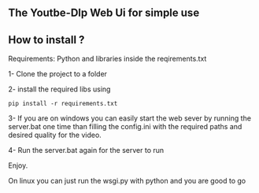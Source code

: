## The Youtbe-Dlp Web Ui for simple use

## How to install ?

Requirements:
Python and libraries inside the reqirements.txt


1- Clone the project to a folder

2- install the required libs using
```
pip install -r requirements.txt
```
3- If you are on windows you can easily start the web sever by running the server.bat one time than filling the config.ini with the required paths and desired quality for the video.

4- Run the server.bat again for the server to run 

Enjoy.

On linux you can just run the wsgi.py with python and you are good to go